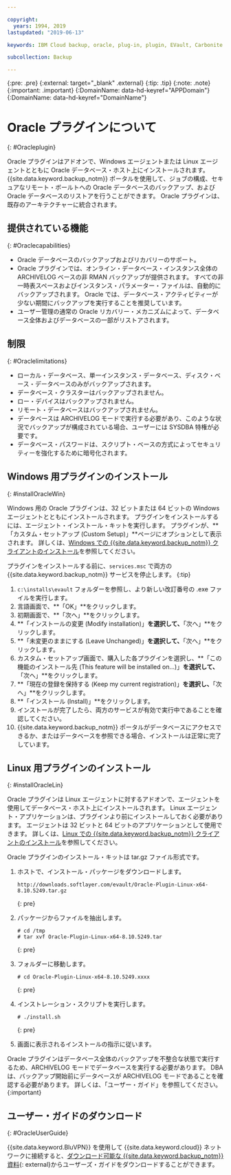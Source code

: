 ```yaml
---

copyright:
  years: 1994, 2019
lastupdated: "2019-06-13"

keywords: IBM Cloud backup, oracle, plug-in, plugin, EVault, Carbonite

subcollection: Backup

---
```

{:pre: .pre}
{:external: target="_blank" .external}
{:tip: .tip}
{:note: .note}
{:important: .important}
{:DomainName: data-hd-keyref="APPDomain"}
{:DomainName: data-hd-keyref="DomainName"}

# Oracle プラグインについて
{: #Oracleplugin}

Oracle プラグインはアドオンで、Windows エージェントまたは Linux エージェントとともに Oracle データベース・ホスト上にインストールされます。 {{site.data.keyword.backup_notm}} ポータルを使用して、ジョブの構成、セキュアなリモート・ボールトへの Oracle データベースのバックアップ、および Oracle データベースのリストアを行うことができます。 Oracle プラグインは、既存のアーキテクチャーに統合されます。

## 提供されている機能
{: #Oraclecapabilities}

- Oracle データベースのバックアップおよびリカバリーのサポート。
- Oracle プラグインでは、オンライン・データベース・インスタンス全体の ARCHIVELOG ベースの非 RMAN バックアップが提供されます。 すべての非一時表スペースおよびインスタンス・パラメーター・ファイルは、自動的にバックアップされます。 Oracle では、データベース・アクティビティーが少ない期間にバックアップを実行することを推奨しています。
- ユーザー管理の通常の Oracle リカバリー・メカニズムによって、データベース全体およびデータベースの一部がリストアされます。

## 制限
{: #Oraclelimitations}
- ローカル・データベース、単一インスタンス・データベース、ディスク・ベース・データベースのみがバックアップされます。
- データベース・クラスターはバックアップされません。
- ロー・デバイスはバックアップされません。
- リモート・データベースはバックアップされません。
- データベースは ARCHIVELOG モードで実行する必要があり、このような状況でバックアップが構成されている場合、ユーザーには SYSDBA 特権が必要です。
- データベース・パスワードは、スクリプト・ベースの方式によってセキュリティーを強化するために暗号化されます。

## Windows 用プラグインのインストール
{: #installOracleWin}

Windows 用の Oracle プラグインは、32 ビットまたは 64 ビットの Windows エージェントとともにインストールされます。 プラグインをインストールするには、エージェント・インストール・キットを実行します。 プラグインが、**「カスタム・セットアップ (Custom Setup)」**ページにオプションとして表示されます。 詳しくは、[Windows での {{site.data.keyword.backup_notm}} クライアントのインストール](/docs/infrastructure/Backup?topic=Backup-InstallinWindows)を参照してください。

プラグインをインストールする前に、`services.msc` で両方の {{site.data.keyword.backup_notm}} サービスを停止します。
{:tip}

1. `c:\installs\evault` フォルダーを参照し、より新しい改訂番号の .exe ファイルを実行します。
2. 言語画面で、**「OK」**をクリックします。
3. 初期画面で、**「次へ」**をクリックします。
4. **「インストールの変更 (Modify installation)」**を選択して、**「次へ」**をクリックします。
5. **「未変更のままにする (Leave Unchanged)」**を選択して、**「次へ」**をクリックします。
6. カスタム・セットアップ画面で、購入した各プラグインを選択し、**「この機能のインストール先 (This feature will be installed on...)」**を選択して、**「次へ」**をクリックします。
7. **「現在の登録を保持する (Keep my current registration)」**を選択し、**「次へ」**をクリックします。
8. **「インストール (Install)」**をクリックします。
9. インストールが完了したら、両方のサービスが有効で実行中であることを確認してください。
10. {{site.data.keyword.backup_notm}} ポータルがデータベースにアクセスできるか、またはデータベースを参照できる場合、インストールは正常に完了しています。

## Linux 用プラグインのインストール
{: #installOracleLin}

Oracle プラグインは Linux エージェントに対するアドオンで、エージェントを使用してデータベース・ホスト上にインストールされます。 Linux エージェント・アプリケーションは、プラグインより前にインストールしておく必要があります。 エージェントは 32 ビットと 64 ビットのアプリケーションとして使用できます。 詳しくは、[Linux での {{site.data.keyword.backup_notm}} クライアントのインストール](/docs/infrastructure/Backup?topic=Backup-InstallinLinux)を参照してください。

Oracle プラグインのインストール・キットは tar.gz ファイル形式です。

1. ホストで、インストール・パッケージをダウンロードします。
   ```
   http://downloads.softlayer.com/evault/Oracle-Plugin-Linux-x64-8.10.5249.tar.gz
   ```
   {: pre}

2. パッケージからファイルを抽出します。
   ```
   # cd /tmp
   # tar xvf Oracle-Plugin-Linux-x64-8.10.5249.tar
   ```
   {: pre}

3. フォルダーに移動します。
   ```
   # cd Oracle-Plugin-Linux-x64-8.10.5249.xxxx
   ```
   {: pre}

4. インストレーション・スクリプトを実行します。
   ```
   # ./install.sh
   ```
   {: pre}

5. 画面に表示されるインストールの指示に従います。

Oracle プラグインはデータベース全体のバックアップを不整合な状態で実行するため、ARCHIVELOG モードでデータベースを実行する必要があります。 DBA は、バックアップ開始前にデータベースが ARCHIVELOG モードであることを確認する必要があります。 詳しくは、「ユーザー・ガイド」を参照してください。
{:important}


## ユーザー・ガイドのダウンロード
{: #OracleUserGuide}

{{site.data.keyword.BluVPN}} を使用して {{site.data.keyword.cloud}} ネットワークに接続すると、[ダウンロード可能な {{site.data.keyword.backup_notm}} 資料](http://downloads.service.softlayer.com/evault/Documentation/){: external}からユーザーズ・ガイドをダウンロードすることができます。
